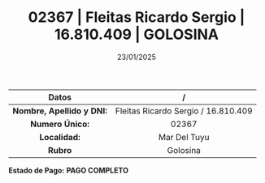 ﻿---
title: 02367 | Fleitas Ricardo Sergio | 16.810.409 | GOLOSINA
date: 23/01/2025
draft: false
tags: ['mar-del-tuyu', 'titular', 'golosina']
---

|          **Datos**          |  /  |
|:---------------------------:|:---:|
| **Nombre, Apellido y DNI:** | Fleitas Ricardo Sergio / 16.810.409 |
|      **Numero Único:**      | 02367 |
|        **Localidad:**       | Mar Del Tuyu |
|          **Rubro**          | Golosina |

**Estado de Pago:** **PAGO COMPLETO**
